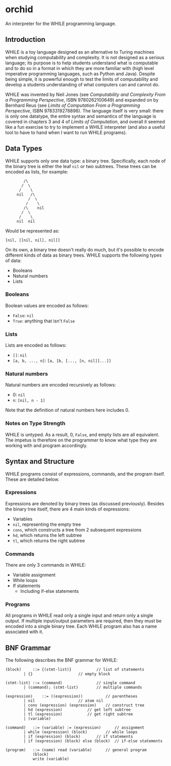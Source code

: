 # orchid

An interpreter for the WHILE programming language.

## Introduction

WHILE is a toy language designed as an alternative to Turing machines when
studying computability and complexity. It is not designed as a serious
language; its purpose is to help students understand what is computable and to
do so in a format in which they are more familiar with (high level imperative
programming languages, such as Python and Java). Despite being simple, it is
powerful enough to test the limits of computability and develop a students
understanding of what computers can and cannot do.

WHILE was invented by Neil Jones (see *Computability and Complexity From a
Programming Perspective*, ISBN 9780262100649) and expanded on by Bernhard Reus
(see *Limits of Computation From a Programming Perspective*, ISBN
9783319278896). The language itself is very small: there is only one datatype,
the entire syntax and semantics of the language is covered in chapters 3 and 4
of *Limits of Computation*, and overall it seemed like a fun exercise to try to
implement a WHILE interpreter (and also a useful tool to have to hand when I
want to run WHILE programs).

## Data Types

WHILE supports only one data type: a binary tree. Specifically, each node of
the binary tree is either the leaf `nil` or two subtrees. These trees can be
encoded as lists, for example:

```
        /\
       /  \
      /    \
     nil   /\
          /  \
         /    \
        /\    nil
       /  \
      /    \
     nil  nil
```

Would be represented as:

```
[nil, [[nil, nil], nil]]
```

On its own, a binary tree doesn't really do much, but it's possible to encode
different kinds of data as binary trees. WHILE supports the following types of
data:

- Booleans
- Natural numbers
- Lists

### Booleans

Boolean values are encoded as follows:

- `False`: `nil`
- `True`: anything that isn't `False`

### Lists

Lists are encoded as follows:

- `[]`: `nil`
- `[a, b, ..., n]`: `[a, [b, [..., [n, nil]]...]]`

### Natural numbers

Natural numbers are encoded recursively as follows:

- 0: `nil`
- `n`: `[nil, n - 1]`

Note that the definition of natural numbers here includes 0.

### Notes on Type Strength

WHILE is untyped. As a result, 0, `False`, and empty lists are all equivalent.
The impetus is therefore on the programmer to know what type they are working
with and program accordingly.

## Syntax and Structure

WHILE programs consist of expressions, commands, and the program itself. These
are detailed below.

### Expressions

Expressions are denoted by binary trees (as discussed previously). Besides the
binary tree itself, there are 4 main kinds of expressions:

- Variables
- `nil`, representing the empty tree
- `cons`, which constructs a tree from 2 subsequent expressions
- `hd`, which returns the left subtree
- `tl`, which returns the right subtree

### Commands

There are only 3 commands in WHILE:

- Variable assignment
- While loops
- If statements
	- Including if-else statements

### Programs

All programs in WHILE read only a single input and return only a single output.
If multiple input/output parameters are required, then they must be encoded
into a single binary tree. Each WHILE program also has a name associated with
it.

## BNF Grammar

The following describes the BNF grammar for WHILE:

```
(block) 	::= {(stmt-list)}			// list of statements
		| {}					// empty block

(stmt-list)	::= (command)				// single command
		| (command); (stmt-list)		// multiple commands

(expression) 	::= ((expression))			// parentheses
		| nil					// atom nil
		| cons (expression) (expression)	// construct tree
		| hd (expression)			// get left subtree
		| tl (expression)			// get right subtree
		| (variable)

(command)	::= (variable) := (expression)		// assignment
		| while (expression) (block)		// while loops
		| if (expression) (block)		// if statements
		| if (expression) (block) else (block)	// if-else statements

(program)	::= (name) read (variable)		// general program
		    (block)
		    write (variable)
```
